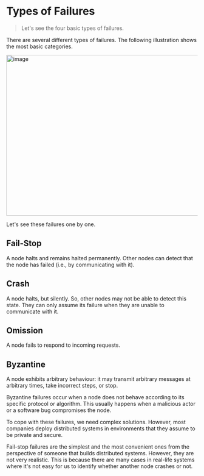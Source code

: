 # Types of Failures

> Let's see the four basic types of failures.

There are several different types of failures. The following illustration shows the most basic categories.

<img width="533" height="422" alt="image" src="https://github.com/user-attachments/assets/7fc23f41-d1db-4eae-a087-eb3ee2c8cd32" />

Let's see these failures one by one.

## Fail-Stop

A node halts and remains halted permanently. Other nodes can detect that the node has failed (i.e., by communicating with it).

## Crash

A node halts, but silently. So, other nodes may not be able to detect this state. They can only assume its failure when they are unable to communicate with it.

## Omission

A node fails to respond to incoming requests.

## Byzantine

A node exhibits arbitrary behaviour: it may transmit arbitrary messages at arbitrary times, take incorrect steps, or stop.

Byzantine failures occur when a node does not behave according to its specific protocol or algorithm. This usually happens when a malicious actor or a software bug compromises the node.

To cope with these failures, we need complex solutions. However, most companies deploy distributed systems in environments that they assume to be private and secure.

Fail-stop failures are the simplest and the most convenient ones from the perspective of someone that builds distributed systems. However, they are not very realistic. This is because there are many cases in real-life systems where it's not easy for us to identify whether another node crashes or not.
